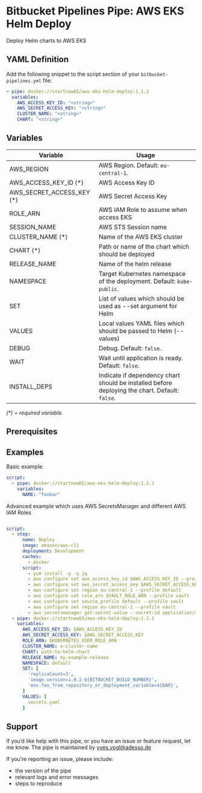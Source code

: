 # Bitbucket Pipelines Pipe: AWS EKS Helm Deploy

Deploy Helm charts to AWS EKS

## YAML Definition

Add the following snippet to the script section of your `bitbucket-pipelines.yml` file:

```yaml
- pipe: docker://startnow65/aws-eks-helm-deploy:1.1.1
  variables:
    AWS_ACCESS_KEY_ID: "<string>"
    AWS_SECRET_ACCESS_KEY: "<string>"
    CLUSTER_NAME: "<string>"
    CHART: "<string>"
```

## Variables

| Variable                  | Usage                                                                  |
| ------------------------- | ---------------------------------------------------------------------- |
| AWS_REGION                | AWS Region. Default: `eu-central-1`. |
| AWS_ACCESS_KEY_ID (*)     | AWS Access Key ID |
| AWS_SECRET_ACCESS_KEY (*) | AWS Secret Access Key |
| ROLE_ARN                  | AWS IAM Role to assume when access EKS |
| SESSION_NAME              | AWS STS Session name |
| CLUSTER_NAME (*)          | Name of the AWS EKS cluster |
| CHART (*)                 | Path or name of the chart which should be deployed |
| RELEASE_NAME              | Name of the helm release |
| NAMESPACE                 | Target Kubernetes namespace of the deployment. Default: `kube-public`. |
| SET                       | List of values which should be used as --set argument for Helm |
| VALUES                    | Local values YAML files which should be passed to Helm (--values) |
| DEBUG                     | Debug. Default: `false`. |
| WAIT                      | Wait until application is ready. Default: `false`. |
| INSTALL_DEPS              | Indicate if dependency chart should be installed before deploying the chart. Default: `false`. |

_(*) = required variable._

## Prerequisites

## Examples

Basic example:

```yaml
script:
  - pipe: docker://startnow65/aws-eks-helm-deploy:1.1.1
    variables:
      NAME: "foobar"
```

Advanced example which uses AWS SecretsManager and different AWS IAM Roles

```yaml

script:
  - step:
      name: Deploy
      image: amazon/aws-cli
      deployment: Development
      caches:
        - docker
      script:
        - yum install -y -q jq
        - aws configure set aws_access_key_id $AWS_ACCESS_KEY_ID --profile default
        - aws configure set aws_secret_access_key $AWS_SECRET_ACCESS_KEY --profile default
        - aws configure set region eu-central-1 --profile default
        - aws configure set role_arn $VAULT_ROLE_ARN --profile vault
        - aws configure set source_profile default --profile vault
        - aws configure set region eu-central-1 --profile vault
        - aws secretsmanager get-secret-value --secret-id application/secret --profile vault | jq -r ".SecretString" > secrets.yaml
  - pipe: docker://startnow65/aws-eks-helm-deploy:1.1.1
    variables:
      AWS_ACCESS_KEY_ID: $AWS_ACCESS_KEY_ID
      AWS_SECRET_ACCESS_KEY: $AWS_SECRET_ACCESS_KEY
      ROLE_ARN: $KUBERNETES_USER_ROLE_ARN
      CLUSTER_NAME: a-cluster-name
      CHART: path-to-helm-chart
      RELEASE_NAME: my-example-release
      NAMESPACE: default
      SET: [
        'replicaCount=3',
        'image.version=1.0.2-${BITBUCKET_BUILD_NUMBER}',
        'env.foo_from_repository_or_deployment_variable=${BAR}',
      ]
      VALUES: [
        secrets.yaml
      ]

```

## Support
If you’d like help with this pipe, or you have an issue or feature request, let me know.
The pipe is maintained by yves.vogl@adesso.de

If you’re reporting an issue, please include:

- the version of the pipe
- relevant logs and error messages
- steps to reproduce
